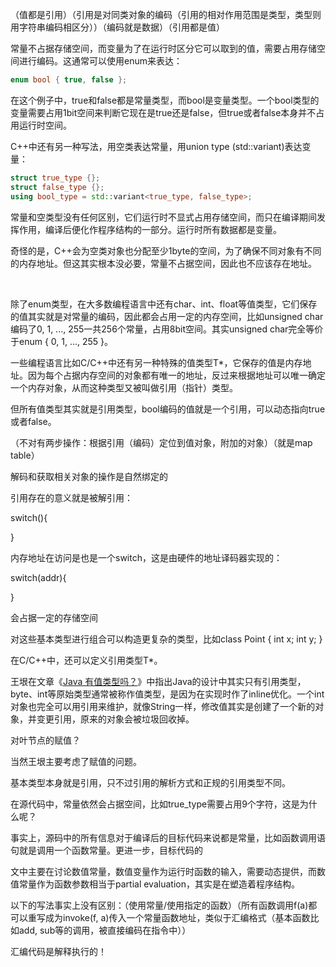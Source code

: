 （值都是引用）（引用是对同类对象的编码（引用的相对作用范围是类型，类型则用字符串编码相区分））（编码就是数据）（引用都是值）





常量不占据存储空间，而变量为了在运行时区分它可以取到的值，需要占用存储空间进行编码。这通常可以使用enum来表达：

```c
enum bool { true, false };
```

在这个例子中，true和false都是常量类型，而bool是变量类型。一个bool类型的变量需要占用1bit空间来判断它现在是true还是false，但true或者false本身并不占用运行时空间。

C++中还有另一种写法，用空类表达常量，用union type (std::variant)表达变量：

```c++
struct true_type {};
struct false_type {};
using bool_type = std::variant<true_type, false_type>;
```

常量和空类型没有任何区别，它们运行时不显式占用存储空间，而只在编译期间发挥作用，编译后便化作程序结构的一部分。运行时所有数据都是变量。

奇怪的是，C++会为空类对象也分配至少1byte的空间，为了确保不同对象有不同的内存地址。但这其实根本没必要，常量不占据空间，因此也不应该存在地址。

<br>

除了enum类型，在大多数编程语言中还有char、int、float等值类型，它们保存的值其实就是对常量的编码，因此都会占用一定的内存空间，比如unsigned char编码了0, 1, ..., 255一共256个常量，占用8bit空间。其实unsigned char完全等价于enum { 0, 1, ..., 255 }。

一些编程语言比如C/C++中还有另一种特殊的值类型T*，它保存的值是内存地址。因为每个占据内存空间的对象都有唯一的地址，反过来根据地址可以唯一确定一个内存对象，从而这种类型又被叫做引用（指针）类型。

但所有值类型其实就是引用类型，bool编码的值就是一个引用，可以动态指向true或者false。

（不对有两步操作：根据引用（编码）定位到值对象，附加的对象）（就是map table）

解码和获取相关对象的操作是自然绑定的



引用存在的意义就是被解引用：

switch(){

}

内存地址在访问是也是一个switch，这是由硬件的地址译码器实现的：

switch(addr){

}





会占据一定的存储空间

对这些基本类型进行组合可以构造更复杂的类型，比如class Point { int x; int y; }

在C/C++中，还可以定义引用类型T*。











王垠在文章《<a href="http://www.yinwang.org/blog-cn/2016/06/08/java-value-type" _target="blank">Java 有值类型吗？</a>》中指出Java的设计中其实只有引用类型，byte、int等原始类型通常被称作值类型，是因为在实现时作了inline优化。一个int对象也完全可以用引用来维护，就像String一样，修改值其实是创建了一个新的对象，并变更引用，原来的对象会被垃圾回收掉。

对叶节点的赋值？

当然王垠主要考虑了赋值的问题。

基本类型本身就是引用，只不过引用的解析方式和正规的引用类型不同。



在源代码中，常量依然会占据空间，比如true_type需要占用9个字符，这是为什么呢？

事实上，源码中的所有信息对于编译后的目标代码来说都是常量，比如函数调用语句就是调用一个函数常量。更进一步，目标代码的

文中主要在讨论数值常量，数值变量作为运行时函数的输入，需要动态提供，而数值常量作为函数参数相当于partial evaluation，其实是在塑造着程序结构。

以下的写法事实上没有区别：（使用常量/使用指定的函数）（所有函数调用f(a)都可以重写成为invoke(f, a)传入一个常量函数地址，类似于汇编格式（基本函数比如add, sub等的调用，被直接编码在指令中））



汇编代码是解释执行的！

